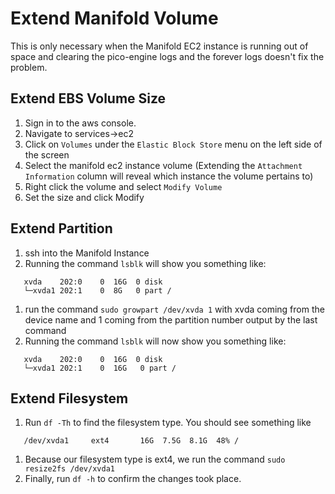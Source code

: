 # Extend Manifold Volume
This is only necessary when the Manifold EC2 instance is running out of space and clearing the pico-engine logs and the forever logs doesn't fix the problem. 

## Extend EBS Volume Size
1. Sign in to the aws console.
1. Navigate to services->ec2
1. Click on `Volumes` under the `Elastic Block Store` menu on the left side of the screen
1. Select the manifold ec2 instance volume (Extending the `Attachment Information` column will reveal which instance the volume pertains to)
1. Right click the volume and select `Modify Volume`
1. Set the size and click Modify

## Extend Partition
1. ssh into the Manifold Instance
1. Running the command `lsblk` will show you something like:
  ```NAME    MAJ:MIN RM SIZE RO TYPE MOUNTPOINT
     xvda    202:0    0  16G  0 disk 
     └─xvda1 202:1    0  8G   0 part /
  ```
1. run the command `sudo growpart /dev/xvda 1` with xvda coming from the device name and 1 coming from the partition number output by the last command
1. Running the command `lsblk` will now show you something like:
  ```NAME    MAJ:MIN RM SIZE RO TYPE MOUNTPOINT
     xvda    202:0    0  16G  0 disk 
     └─xvda1 202:1    0  16G   0 part /
  ```
  
## Extend Filesystem
1. Run `df -Th` to find the filesystem type. You should see something like
  ```Filesystem     Type      Size  Used Avail Use% Mounted on
     /dev/xvda1     ext4       16G  7.5G  8.1G  48% /
  ```
1. Because our filesystem type is ext4, we run the command `sudo resize2fs /dev/xvda1`
1. Finally, run `df -h` to confirm the changes took place.

